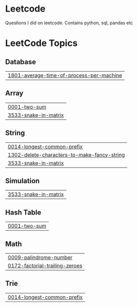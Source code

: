 # Leetcode
Questions I did on leetcode. Contains python, sql, pandas etc

<!---LeetCode Topics Start-->
# LeetCode Topics
## Database
|  |
| ------- |
| [1801-average-time-of-process-per-machine](https://github.com/Suryanarayanang98/Leetcode/tree/master/1801-average-time-of-process-per-machine) |
## Array
|  |
| ------- |
| [0001-two-sum](https://github.com/Suryanarayanang98/Leetcode/tree/master/0001-two-sum) |
| [3533-snake-in-matrix](https://github.com/Suryanarayanang98/Leetcode/tree/master/3533-snake-in-matrix) |
## String
|  |
| ------- |
| [0014-longest-common-prefix](https://github.com/Suryanarayanang98/Leetcode/tree/master/0014-longest-common-prefix) |
| [1302-delete-characters-to-make-fancy-string](https://github.com/Suryanarayanang98/Leetcode/tree/master/1302-delete-characters-to-make-fancy-string) |
| [3533-snake-in-matrix](https://github.com/Suryanarayanang98/Leetcode/tree/master/3533-snake-in-matrix) |
## Simulation
|  |
| ------- |
| [3533-snake-in-matrix](https://github.com/Suryanarayanang98/Leetcode/tree/master/3533-snake-in-matrix) |
## Hash Table
|  |
| ------- |
| [0001-two-sum](https://github.com/Suryanarayanang98/Leetcode/tree/master/0001-two-sum) |
## Math
|  |
| ------- |
| [0009-palindrome-number](https://github.com/Suryanarayanang98/Leetcode/tree/master/0009-palindrome-number) |
| [0172-factorial-trailing-zeroes](https://github.com/Suryanarayanang98/Leetcode/tree/master/0172-factorial-trailing-zeroes) |
## Trie
|  |
| ------- |
| [0014-longest-common-prefix](https://github.com/Suryanarayanang98/Leetcode/tree/master/0014-longest-common-prefix) |
<!---LeetCode Topics End-->